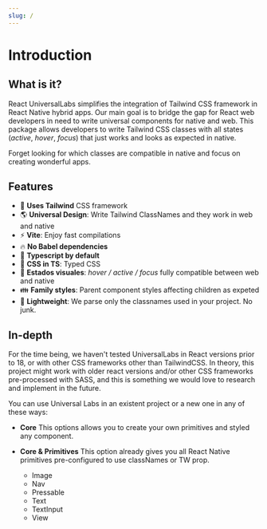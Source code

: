 ```yaml
---
slug: /
---
```


# Introduction

## What is it?

React UniversalLabs simplifies the integration of Tailwind CSS framework in React Native hybrid apps. Our main goal is to bridge the gap for React web developers in need to write universal components for native and web. This package allows developers to write Tailwind CSS classes with all states (_active_, _hover_, _focus_) that just works and looks as expected in native.

Forget looking for which classes are compatible in native and focus on creating wonderful apps.

## Features

- 🍃 **Uses Tailwind** CSS framework
- 🌎 **Universal Design**: Write Tailwind ClassNames and they work in web and native
- ⚡ **Vite**: Enjoy fast compilations
- 🔥 **No Babel dependencies**
- 🔏 **Typescript by default**
- 🎨 **CSS in TS**: Typed CSS
- 💅 **Estados visuales**: _hover / active / focus_ fully compatible between web and native
- 👪 **Family styles**: Parent component styles affecting children as expeted
- 🤏 **Lightweight**: We parse only the classnames used in your project. No junk.

## In-depth

For the time being, we haven't tested UniversalLabs in React versions prior to 18, or with other CSS frameworks other than TailwindCSS. In theory, this project might work with older react versions and/or other CSS frameworks pre-processed with SASS, and this is something we would love to research and implement in the future.

You can use Universal Labs in an existent project or a new one in any of these ways:

- **Core** This options allows you to create your own primitives and styled any component.

- **Core & Primitives** This option already gives you all React Native primitives pre-configured to use classNames or TW prop.
  - Image
  - Nav
  - Pressable
  - Text
  - TextInput
  - View
